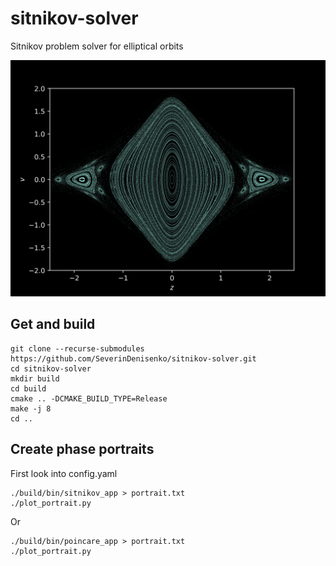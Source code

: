# sitnikov-solver
Sitnikov problem solver for elliptical orbits

![example](portrait.png "Example")

## Get and build

```
git clone --recurse-submodules https://github.com/SeverinDenisenko/sitnikov-solver.git
cd sitnikov-solver
mkdir build
cd build
cmake .. -DCMAKE_BUILD_TYPE=Release
make -j 8
cd ..
```

## Create phase portraits

First look into config.yaml

```
./build/bin/sitnikov_app > portrait.txt
./plot_portrait.py
```

Or

```
./build/bin/poincare_app > portrait.txt
./plot_portrait.py
```
